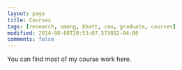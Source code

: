 ```yaml
---
layout: page
title: Courses
tags: [research, umang, bhatt, cmu, graduate, courses]
modified: 2014-08-08T20:53:07.573882-04:00
comments: false
---
```


You can find most of my course work here.
